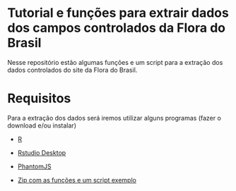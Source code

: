 # Tutorial e funções para extrair dados dos campos controlados da Flora do Brasil

Nesse repositório estão algumas funções e um script para a extração dos dados controlados do site da Flora do Brasil. 

# Requisitos

Para a extração dos dados será iremos utilizar alguns programas (fazer o download e/ou instalar)

* [R](https://cran.r-project.org/)
* [Rstudio Desktop](https://rstudio.com/products/rstudio/download/)
* [PhantomJS](https://phantomjs.org/download.html)

* [Zip com as funções e um script exemplo]()





